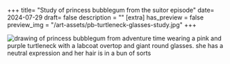 +++
title= "Study of princess bubblegum from the suitor episode"
date= 2024-07-29
draft= false
description = ""
[extra]
has_preview = false
preview_img = "/art-assets/pb-turtleneck-glasses-study.jpg"
+++

![drawing of princess bubblegum from adventure time wearing a pink and purple turtleneck with a labcoat overtop and giant round glasses. she has a neutral expression and her hair is in a bun of sorts](/art-assets/pb-turtleneck-glasses-study.jpg)
